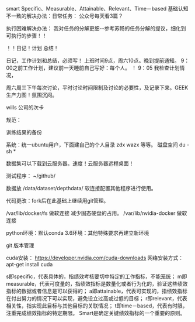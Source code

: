 smart Specific、Measurable、Attainable、Relevant、Time－based
基础认知不一致的解决办法：日常任务： 公众号每天看3篇？

执行困难解决办法： 我对任务的分解更细--参考苏畅的任务分解的提议，细化到可执行的步骤！！

！！日记！计划  总结！

日记，工作计划和总结，必须写！
上班时间9点，周六10点。晚到提前通知。
9：00之前工作计划，建议前一天睡前自己写好：每个人。 ！
9：05 我检查计划情况，



周六周三下午每次讨论，平时讨论时间限制及讨论的必要性，及记录下来。GEEK生产力图！氛围沉闷。

wills 公司的次卡









规范：

训练结果的备份

系统：统一ubuntu用户，下面建自己的个人目录  zdx wazx 等等。
磁盘空间  du -sh  *

数据集可以下载到云服务器。速度！云服务器远程桌面！

测试程序：  ~/github/

数据放  /data/dataset/depthdata/   软连接配置其他程序进行使用。

代码更改：fork后在此基础上继续用git管理。

/var/lib/docker/fs  做软连接 减少固态硬盘的占用。
/var/lib/nvidia-docker 做软连接

python环境：默认conda 3.6环境：其他特殊要求再建立新环境

git 版本管理

cuda安装：  https://developer.nvidia.com/cuda-downloads   网络安装方式： apt-get install cuda





s即specific，代表具体的，指绩效考核要切中特定的工作指标，不能笼统；
m即measurable，代表可度量的，指绩效指标是数量化或者行为化的，验证这些绩效指标的数据或者信息是可以获得的；
a即attainable，代表可实现的，指绩效指标在付出努力的情况下可以实现，避免设立过高或过低的目标；
r即relevant，代表相关性，指实现此目标与其他目标的关联情况；
t即time－based，代表有时限，注重完成绩效指标的特定期限。
Smart是确定关键绩效指标的一个重要的原则。


